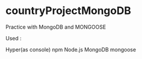 # countryProjectMongoDB

Practice with MongoDB and MONGOOSE

Used : 

Hyper(as console)
npm 
Node.js
MongoDB
mongoose
